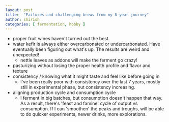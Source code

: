```yaml
---
layout: post
title:  "Failures and challenging brews from my 8-year journey"
author: shirish
categories: [ fermentation, hobby ]
---
```


* proper fruit wines haven't turned out the best.
* water kefir is always either overcarbonated or undercarbonated. Have eventually been figuring out what's up. The results are weird and unexpected!
    - nettle leaves as addons will make the ferment go crazy!
* pasturizing without losing the proper health profile and flavor and texture
* consistency / knowing what it might taste and feel like before going in
    - I've been really poor with consistency over the last 7 years, mostly still in experimental phase, but consistency increasing.
* aligning production cycle and consumption cycle
    - I ferment in big batches, but consumption doesn't happen that way. As a result, there's 'feast and famine' cycle of output vs consumption. If I can 'smoothen' the peaks and troughs, will be able to do quicker experiments, newer drinks, more explorations.